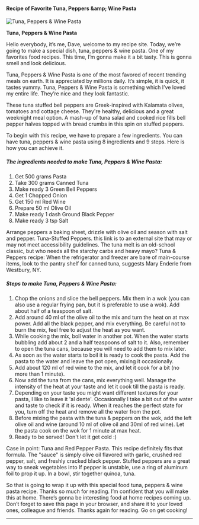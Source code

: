             

#### Recipe of Favorite Tuna, Peppers &amp;amp; Wine Pasta

![Tuna, Peppers &amp; Wine Pasta](https://img-global.cpcdn.com/recipes/5596705591394304/751x532cq70/tuna-peppers-wine-pasta-recipe-main-photo.jpg)

**Tuna, Peppers &amp; Wine Pasta**

Hello everybody, it’s me, Dave, welcome to my recipe site. Today, we’re going to make a special dish, tuna, peppers & wine pasta. One of my favorites food recipes. This time, I’m gonna make it a bit tasty. This is gonna smell and look delicious.

Tuna, Peppers & Wine Pasta is one of the most favored of recent trending meals on earth. It is appreciated by millions daily. It’s simple, it is quick, it tastes yummy. Tuna, Peppers & Wine Pasta is something which I’ve loved my entire life. They’re nice and they look fantastic.

These tuna stuffed bell peppers are Greek-inspired with Kalamata olives, tomatoes and cottage cheese. They're healthy, delicious and a great weeknight meal option. A mash-up of tuna salad and cooked rice fills bell pepper halves topped with bread crumbs in this spin on stuffed peppers.

To begin with this recipe, we have to prepare a few ingredients. You can have tuna, peppers & wine pasta using 8 ingredients and 9 steps. Here is how you can achieve it.

##### The ingredients needed to make Tuna, Peppers & Wine Pasta:

1.  Get 500 grams Pasta
2.  Take 300 grams Canned Tuna
3.  Make ready 3 Green Bell Peppers
4.  Get 1 Chopped Onion
5.  Get 150 ml Red Wine
6.  Prepare 50 ml Olive Oil
7.  Make ready 1 dash Ground Black Pepper
8.  Make ready 3 tsp Salt

Arrange peppers a baking sheet, drizzle with olive oil and season with salt and pepper. Tuna-Stuffed Peppers. this link is to an external site that may or may not meet accessibility guidelines. The tuna melt is an old-school classic, but who needs all the starchy carbs and heavy mayo? Tuna & Peppers recipe: When the refrigerator and freezer are bare of main-course items, look to the pantry shelf for canned tuna, suggests Mary Enderle from Westbury, NY.

##### Steps to make Tuna, Peppers & Wine Pasta:

1.  Chop the onions and slice the bell peppers. Mix them in a wok (you can also use a regular frying pan, but it is preferable to use a wok). Add about half of a teaspoon of salt.
2.  Add around 40 ml of the olive oil to the mix and turn the heat on at max power. Add all the black pepper, and mix everything. Be careful not to burn the mix, feel free to adjust the heat as you want.
3.  While cooking the mix, boil water in another pot. When the water starts bubbling add about 2 and a half teaspoons of salt to it. Also, remember to open the tuna cans, because you will need to add them to mix later.
4.  As soon as the water starts to boil it is ready to cook the pasta. Add the pasta to the water and leave the pot open, mixing it occasionally.
5.  Add about 120 ml of red wine to the mix, and let it cook for a bit (no more than 1 minute).
6.  Now add the tuna from the cans, mix everything well. Manage the intensity of the heat at your taste and let it cook till the pasta is ready.
7.  Depending on your taste you might want different textures for your pasta, I like to leave it 'al dente'. Occasionally I take a bit out of the water and taste to check if it is ready. When it reaches the perfect state for you, turn off the heat and remove all the water from the pot.
8.  Before mixing the pasta with the tuna & peppers on the wok, add the left olive oil and wine (around 10 ml of olive oil and 30ml of red wine). Let the pasta cook on the wok for 1 minute at max heat.
9.  Ready to be served! Don't let it get cold :)

Case in point: Tuna and Red Pepper Pasta. This recipe definitely fits that formula. The "sauce" is simply olive oil flavored with garlic, crushed red pepper, salt, and freshly cracked black pepper. Stuffed peppers are a great way to sneak vegetables into If pepper is unstable, use a ring of aluminum foil to prop it up. In a bowl, stir together quinoa, tuna.

So that is going to wrap it up with this special food tuna, peppers & wine pasta recipe. Thanks so much for reading. I’m confident that you will make this at home. There’s gonna be interesting food at home recipes coming up. Don’t forget to save this page in your browser, and share it to your loved ones, colleague and friends. Thanks again for reading. Go on get cooking!

* * *